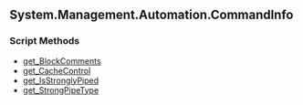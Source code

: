 ## System.Management.Automation.CommandInfo


### Script Methods


* [get_BlockComments](get_BlockComments.md)
* [get_CacheControl](get_CacheControl.md)
* [get_IsStronglyPiped](get_IsStronglyPiped.md)
* [get_StrongPipeType](get_StrongPipeType.md)
